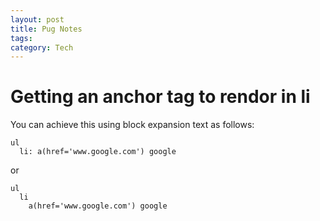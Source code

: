 ```yaml
---
layout: post
title: Pug Notes
tags: 
category: Tech
---
```


# Getting an anchor tag to rendor in li

You can achieve this using block expansion text as follows:  

~~~
ul
  li: a(href='www.google.com') google
~~~

or

~~~
ul
  li
    a(href='www.google.com') google
~~~

